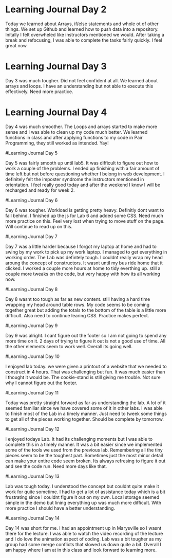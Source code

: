 # Learning Journal Day 2

Today we learned about Arrays, if/else statements and whole ot of other things. We set up Github and learned how to push data into a repository. Initally I felt overwheled like instructors mentioned we would. After taking a break and refocusing, I was able to complete the tasks fairly quickly. I feel great now.

# Learning Journal Day 3

Day 3 was much tougher. Did not feel confident at all. We learned about arrays and loops. I have an understanding but not able to execute this effectively. Need more practice.

# Learning Journal Day 4

Day 4 was much smoother. The Loops and arrays started to make more sense and I was able to clean up my code much better. We learned functions in class and after applying functions to my code in Pair Programming, they still worked as intended. Yay!

#Learning Journal Day 5

Day 5 was fairly smooth up until lab5. It was difficult to figure out how to work a couple of the problems. I ended up finishing with a fair amount of time left but not before questioning whether I belong in web development. I definitely felt the imposter syndrome the instructors mentioned in orientation. I feel really good today and after the weekend I know I will be recharged and ready for week 2. 

#Learning Journal Day 6

Day 6 was tougher. Workload is getting pretty heavy. Definitly dont want to fall behind. I finished up the js for Lab 6 and added some CSS. Need much more practice on this. Feel very lost when trying to move stuff on the page. Will continue to read up on this. 

#Learning Journal Day 7

Day 7 was a little harder because I forgot my laptop at home and had to swing by my work to pick up my work laptop. I managed to get everything in working order. The Lab was defintely tough. I couldnt really wrap my head aroung the concept of constructors. It wasnt until my bus ride home that it clicked. I worked a couple more hours at home to tidy everthing up. still a couple more tweaks on the code, but very happy with how its all working now. 

#Learning Journal Day 8

Day 8 wasnt too tough as far as new content. still having a hard time wrapping my head around table rows. My code seems to be coming together great but adding the totals to the bottom of the table is a little more difficult. Also need to continue learing CSS. Practice makes perfect. 

#Learning Journal Day 9

Day 9 was alright. I cant figure out the footer so I am not going to spend any more time on it. 2 days of trying to figure it out is not a good use of time. All the other elements seem to work well. Overall its going well. 

#Learning Journal Day 10

I enjoyed lab today. we were given a printout of a website that we needed to construct in 4 hours. That was challenging but fun. It was much easier than I thought it would be. The cookie-stand is still giving me trouble. Not sure why I cannot figure out the footer.

#Learning Journal Day 11

Today was pretty straight forward as far as understanding the lab. A lot of it seemed familiar since we have covered some of it in other labs. I was able to finish most of the Lab in a timely manner. Just need to tweek some things to get all of the pieces working together. Should be complete by tomorrow. 

#Learning Journal Day 12

I enjoyed todays Lab. It had its challenging moments but I was able to complete this in a timely manner. It was a bit easier since we implemented some of the tools we used from the previous lab. Remembering all the tiny pieces seem to be the toughest part. Sometimes just the most minor detail can make your entire code seem broken. Its always refresing to figure it out and see the code run. Need more days like that.

#Learning Journal Day 13

Lab was tough today. I understood the concept but couldnt quite make it work for quite sometime. I had to get a lot of assistance today which is a bit frustrating since I couldnt figure it out on my own. Local storage seemed simple in the demo but lining everything up was much more difficult. With more practice I should have a better understanding. 

#Learning Journal Day 14

Day 14 was short for me. I had an appointment up in Marysville so I wasnt there for the lecture. I was able to watch the video recording of the lecture and I do love the animation aspect of coding. Lab was a bit tougher as my group had some merge conflicts that slowed us down quite a bit. Overall I am happy where I am at in this class and look forward to learning more. 